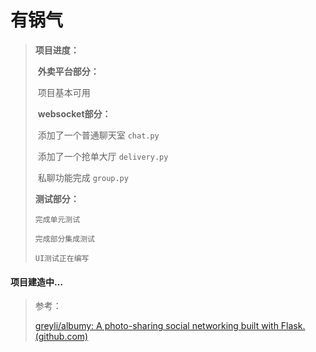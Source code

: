 # 有锅气

> **项目进度：**
>
> ​	**外卖平台部分：**
>
> ​		项目基本可用
>
> ​	**websocket部分：**
>
> ​		添加了一个普通聊天室 `chat.py`
>
> ​		添加了一个抢单大厅 `delivery.py`
>
> ​		私聊功能完成 `group.py`
> 
>   **测试部分：**
>   
>     完成单元测试
>     
>     完成部分集成测试
>     
>     UI测试正在编写

#### 项目建造中…

> 参考：
>
> [greyli/albumy: A photo-sharing social networking built with Flask. (github.com)](https://github.com/greyli/albumy)

